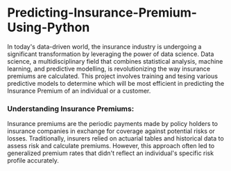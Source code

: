# Predicting-Insurance-Premium-Using-Python

In today's data-driven world, the insurance industry is undergoing a significant transformation by leveraging the power of data science. Data science, a multidisciplinary field that combines statistical analysis, machine learning, and predictive modelling, is revolutionizing the way insurance premiums are calculated. This project involves training and tesing various predictive models to determine which will be most efficient in predicting the Insurance Premium of an individual or a customer.

### **Understanding Insurance Premiums:**

Insurance premiums are the periodic payments made by policy holders to insurance companies in exchange for coverage against potential risks or losses. Traditionally, insurers relied on actuarial tables and historical data to assess risk and calculate premiums. However, this approach often led to generalized premium rates that didn't reflect an individual's specific risk profile accurately.
